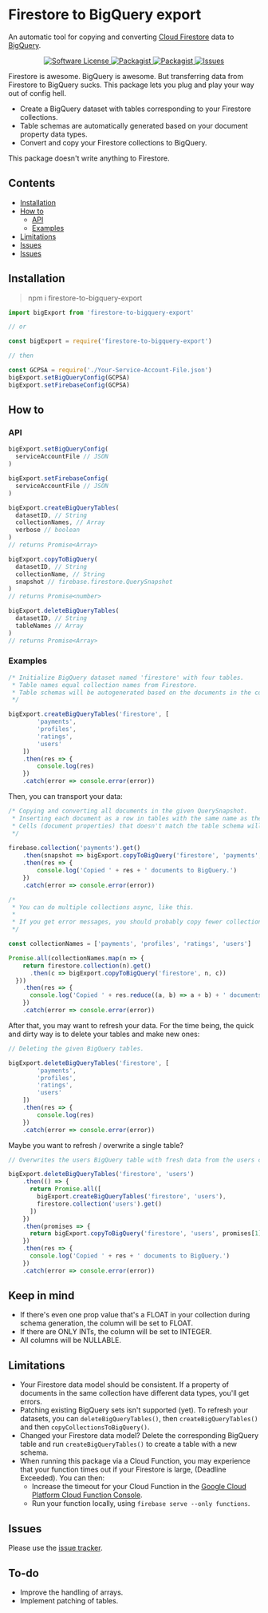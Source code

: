 # Firestore to BigQuery export
An automatic tool for copying and converting [Cloud Firestore](https://firebase.google.com/docs/firestore/) data to [BigQuery](https://cloud.google.com/bigquery/docs/).

<p align="center">
  <a href="LICENSE">
    <img src="https://img.shields.io/badge/license-MIT-brightgreen.svg?" alt="Software License" />
  </a>
  <a href="https://npmjs.org/package/firestore-to-bigquery-export">
    <img src="https://img.shields.io/npm/v/firestore-to-bigquery-export.svg?" alt="Packagist" />
  </a>
  <a href="https://npmjs.org/package/firestore-to-bigquery-export">
    <img src="https://img.shields.io/npm/dm/firestore-to-bigquery-export.svg?" alt="Packagist" />
  </a>
  <a href="https://github.com/Johannes-Berggren/firestore-to-bigquery-export/issues">
    <img src="https://img.shields.io/github/issues/Johannes-Berggren/firestore-to-bigquery-export.svg?" alt="Issues" />
  </a>
</p>

Firestore is awesome. BigQuery is awesome. But transferring data from Firestore to BigQuery sucks.
This package lets you plug and play your way out of config hell.

- Create a BigQuery dataset with tables corresponding to your Firestore collections.
- Table schemas are automatically generated based on your document property data types.
- Convert and copy your Firestore collections to BigQuery.

This package doesn't write anything to Firestore.

## Contents
  * [Installation](#installation)
  * [How to](#how-to)
    + [API](#api)
    + [Examples](#examples)
  * [Limitations](#limitations)
  * [Issues](#issues)
  * [Issues](#to-do)

## Installation
> npm i firestore-to-bigquery-export

```javascript
import bigExport from 'firestore-to-bigquery-export'

// or

const bigExport = require('firestore-to-bigquery-export')

// then

const GCPSA = require('./Your-Service-Account-File.json')
bigExport.setBigQueryConfig(GCPSA)
bigExport.setFirebaseConfig(GCPSA)
```

## How to

### API
```javascript
bigExport.setBigQueryConfig(
  serviceAccountFile // JSON
)
```

```javascript
bigExport.setFirebaseConfig(
  serviceAccountFile // JSON
)
```


```javascript
bigExport.createBigQueryTables(
  datasetID, // String
  collectionNames, // Array
  verbose // boolean
)
// returns Promise<Array>
```

```javascript
bigExport.copyToBigQuery(
  datasetID, // String
  collectionName, // String
  snapshot // firebase.firestore.QuerySnapshot
)
// returns Promise<number>
```

```javascript
bigExport.deleteBigQueryTables(
  datasetID, // String
  tableNames // Array
)
// returns Promise<Array>
```


### Examples
```javascript
/* Initialize BigQuery dataset named 'firestore' with four tables.
 * Table names equal collection names from Firestore.
 * Table schemas will be autogenerated based on the documents in the collections.
 */

bigExport.createBigQueryTables('firestore', [
        'payments',
        'profiles',
        'ratings',
        'users'
    ])
    .then(res => {
        console.log(res)
    })
    .catch(error => console.error(error))
```

Then, you can transport your data:
```javascript
/* Copying and converting all documents in the given QuerySnapshot.
 * Inserting each document as a row in tables with the same name as the collection, in the dataset named 'firestore'.
 * Cells (document properties) that doesn't match the table schema will be rejected.
 */
 
firebase.collection('payments').get()
    .then(snapshot => bigExport.copyToBigQuery('firestore', 'payments', snapshot))
    .then(res => {
        console.log('Copied ' + res + ' documents to BigQuery.')
    })
    .catch(error => console.error(error))

/*
 * You can do multiple collections async, like this.
 *
 * If you get error messages, you should probably copy fewer collections at a time.
 */

const collectionNames = ['payments', 'profiles', 'ratings', 'users']

Promise.all(collectionNames.map(n => {
    return firestore.collection(n).get()
      .then(c => bigExport.copyToBigQuery('firestore', n, c))
  }))
    .then(res => {
      console.log('Copied ' + res.reduce((a, b) => a + b) + ' documents to BigQuery.')
    })
    .catch(error => console.error(error))
```

After that, you may want to refresh your data. For the time being, the quick and dirty way is to delete your tables and make new ones:
```javascript
// Deleting the given BigQuery tables.

bigExport.deleteBigQueryTables('firestore', [
        'payments',
        'profiles',
        'ratings',
        'users'
    ])
    .then(res => {
        console.log(res)
    })
    .catch(error => console.error(error))
```

Maybe you want to refresh / overwrite a single table?
```javascript
// Overwrites the users BigQuery table with fresh data from the users collection in Firestore

bigExport.deleteBigQueryTables('firestore', 'users')
    .then(() => {
      return Promise.all([
        bigExport.createBigQueryTables('firestore', 'users'),
        firestore.collection('users').get()
      ])
    })
    .then(promises => {
      return bigExport.copyToBigQuery('firestore', 'users', promises[1])
    })
    .then(res => {
      console.log('Copied ' + res + ' documents to BigQuery.')
    })
    .catch(error => console.error(error))
```

## Keep in mind
* If there's even one prop value that's a FLOAT in your collection during schema generation, the column will be set to FLOAT.
* If there are ONLY INTs, the column will be set to INTEGER.
* All columns will be NULLABLE.

## Limitations
* Your Firestore data model should be consistent. If a property of documents in the same collection have different data types, you'll get errors.
* Patching existing BigQuery sets isn't supported (yet). To refresh your datasets, you can `deleteBigQueryTables()`, then `createBigQueryTables()` and then `copyCollectionsToBigQuery()`.
* Changed your Firestore data model? Delete the corresponding BigQuery table and run `createBigQueryTables()` to create a table with a new schema.
* When running this package via a Cloud Function, you may experience that your function times out if your Firestore is large, (Deadline Exceeded). You can then:
    * Increase the timeout for your Cloud Function in the [Google Cloud Platform Cloud Function Console](https://console.cloud.google.com/functions).
    * Run your function locally, using `firebase serve --only functions`. 

## Issues
Please use the [issue tracker](https://github.com/Johannes-Berggren/firestore-to-bigquery-export/issues).

## To-do
* Improve the handling of arrays.
* Implement patching of tables.
